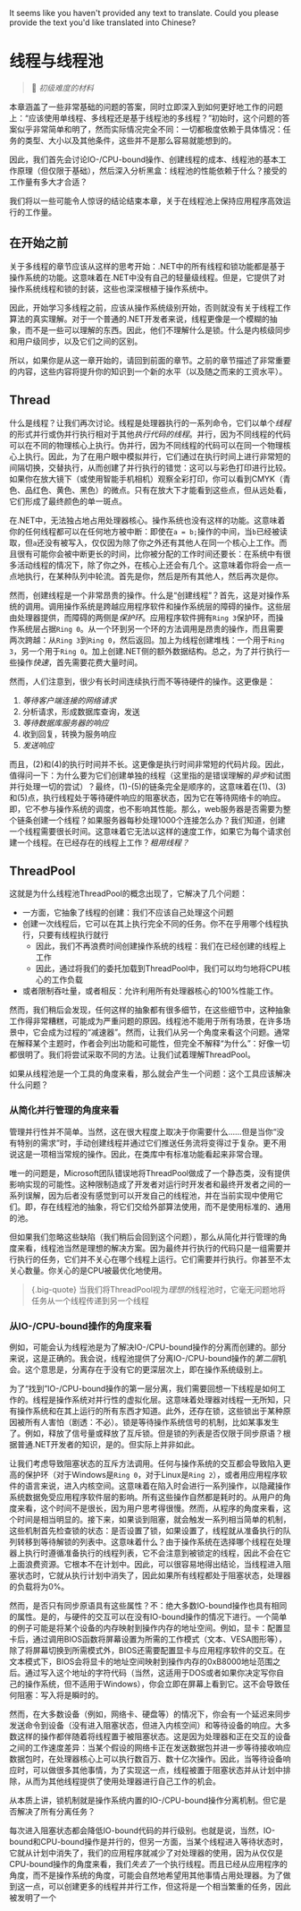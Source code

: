 It seems like you haven't provided any text to translate. Could you please provide the text you'd like translated into Chinese?

# 线程与线程池

> 🥤 *初级难度的材料*

本章涵盖了一些非常基础的问题的答案，同时立即深入到如何更好地工作的问题上：“应该使用单线程、多线程还是基于线程池的多线程？”初始时，这个问题的答案似乎非常简单和明了，然而实际情况完全不同：一切都极度依赖于具体情况：任务的类型、大小以及其他条件，这些并不是那么容易就能想到的。

因此，我们首先会讨论IO-/CPU-bound操作、创建线程的成本、线程池的基本工作原理（但仅限于基础），然后深入分析黑盒：线程池的性能依赖于什么？接受的工作量有多大才合适？

我们将以一些可能令人惊讶的结论结束本章，关于在线程池上保持应用程序高效运行的工作量。

## 在开始之前

关于多线程的章节应该从这样的思考开始：.NET中的所有线程和锁功能都是基于操作系统的功能。这意味着在.NET中没有自己的轻量级线程。但是，它提供了对操作系统线程和锁的封装，这些也深深根植于操作系统中。

因此，开始学习多线程之前，应该从操作系统级别开始，否则就没有关于线程工作算法的真实理解。对于一个普通的.NET开发者来说，线程更像是一个模糊的抽象，而不是一些可以理解的东西。因此，他们不理解什么是锁。什么是内核级同步和用户级同步，以及它们之间的区别。

所以，如果你是从这一章开始的，请回到前面的章节。之前的章节描述了非常重要的内容，这些内容将提升你的知识到一个新的水平（以及随之而来的工资水平）。

## Thread

什么是线程？让我们再次讨论。线程是处理器执行的一系列命令，它们以单个*线程*的形式并行或伪并行执行相对于其他*执行代码的线程*。并行，因为不同线程的代码可以在不同的物理核心上执行。伪并行，因为不同线程的代码可以在同一个物理核心上执行。因此，为了在用户眼中模拟并行，它们通过在执行时间上进行非常短的间隔切换，交替执行，从而创建了并行执行的错觉：这可以与彩色打印进行比较。如果你在放大镜下（或使用智能手机相机）观察全彩打印，你可以看到CMYK（青色、品红色、黄色、黑色）的微点。只有在放大下才能看到这些点，但从远处看，它们形成了最终颜色的单一斑点。

在.NET中，无法独占地占用处理器核心。操作系统也没有这样的功能。这意味着你的任何线程都可以在任何地方被中断：即使在`a = b;`操作的中间，当`b`已经被读取，但`a`还没有被写入，仅仅因为除了你之外还有其他人在同一个核心上工作。而且很有可能你会被中断更长的时间，比你被分配的工作时间还要长：在系统中有很多活动线程的情况下，除了你之外，在核心上还会有几个。这意味着你将会一点一点地执行，在某种队列中轮流。首先是你，然后是所有其他人，然后再次是你。

然而，创建线程是一个非常昂贵的操作。什么是“创建线程”？首先，这是对操作系统的调用。调用操作系统是跨越应用程序软件和操作系统层的障碍的操作。这些层由处理器提供，而障碍的两侧是*保护环*。应用程序软件拥有`Ring 3`保护环，而操作系统层占据`Ring 0`。从一个环到另一个环的方法调用是昂贵的操作，而且需要两次跨越：从`Ring 3`到`Ring 0`，然后返回。加上为线程创建堆栈：一个用于`Ring 3`，另一个用于`Ring 0`。加上创建.NET侧的额外数据结构。总之，为了并行执行一些操作*快速*，首先需要花费大量时间。

然而，人们注意到，很少有长时间连续执行而不等待硬件的操作。这更像是：
1. *等待客户端连接的网络请求*
2. 分析请求，形成数据库查询，发送
3. *等待数据库服务器的响应*
4. 收到回复，转换为服务响应
5. *发送响应*

而且，(2)和(4)的执行时间并不长。这更像是执行时间非常短的代码片段。因此，值得问一下：为什么要为它们创建单独的线程（这里指的是错误理解的*异步*和试图并行处理一切的尝试）？最终，(1)-(5)的链条完全是顺序的，这意味着在(1)、(3)和(5)点，执行线程处于等待硬件响应的阻塞状态，因为它在等待网络卡的响应。即，它不参与操作系统的调度，也不影响其性能。那么，web服务器是否需要为整个链条创建一个线程？如果服务器每秒处理1000个连接怎么办？我们知道，创建一个线程需要很长时间。这意味着它无法以这样的速度工作，如果它为每个请求创建一个线程。在已经存在的线程上工作？*租用线程？*

## ThreadPool

这就是为什么线程池ThreadPool的概念出现了，它解决了几个问题：
- 一方面，它抽象了线程的创建：我们不应该自己处理这个问题
- 创建一次线程后，它可以在其上执行完全不同的任务。你不在乎用哪个线程执行，只要有线程执行就行
    - 因此，我们不再浪费时间创建操作系统的线程：我们在已经创建的线程上工作
    - 因此，通过将我们的委托加载到ThreadPool中，我们可以均匀地将CPU核心的工作负载
- 或者限制吞吐量，或者相反：允许利用所有处理器核心的100%性能工作。

然而，我们稍后会发现，任何这样的抽象都有很多细节，在这些细节中，这种抽象工作得非常糟糕，可能成为严重问题的原因。线程池不能用于所有场景，在许多场景中，它会成为过程的“减速器”。然而，让我们从另一个角度来看这个问题。通常在解释某个主题时，作者会列出功能和可能性，但完全不解释“为什么”：好像一切都很明了。我们将尝试采取不同的方法。让我们试着理解ThreadPool。

如果从线程池是一个工具的角度来看，那么就会产生一个问题：这个工具应该解决什么问题？

### 从简化并行管理的角度来看

管理并行性并不简单。当然，这在很大程度上取决于你需要什么……但是当你“没有特别的需求”时，手动创建线程并通过它们推送任务流将变得过于复杂。更不用说这是一项相当常规的操作。因此，在类库中有标准功能看起来非常合理。

唯一的问题是，Microsoft团队错误地将ThreadPool做成了一个静态类，没有提供影响实现的可能性。这种限制造成了开发者对运行时开发者和最终开发者之间的一系列误解，因为后者没有感觉到可以开发自己的线程池，并在当前实现中使用它们。即，存在线程池的抽象，将它们交给外部算法使用，而不是使用标准的、通用的池。

但如果我们忽略这些缺陷（我们稍后会回到这个问题），那么从简化并行管理的角度来看，线程池当然是理想的解决方案。因为最终并行执行的代码只是一组需要并行执行的任务，它们并不关心在哪个线程上运行。它们需要并行执行。你甚至不太关心数量。你关心的是CPU被最优化地使用。

>{.big-quote} 当我们将ThreadPool视为*理想的*线程池时，它毫无问题地将任务从一个线程传递到另一个线程

### 从IO-/CPU-bound操作的角度来看

例如，可能会认为线程池是为了解决IO-/CPU-bound操作的分离而创建的。部分来说，这是正确的。我会说，线程池提供了分离IO-/CPU-bound操作的*第二层*机会。这个意思是，分离存在于没有它的更深层次上，即在操作系统级别上。

为了“找到”IO-/CPU-bound操作的第一层分离，我们需要回想一下线程是如何工作的。线程是操作系统对并行性的虚拟化层。这意味着处理器对线程一无所知，只有操作系统和在其上运行的所有东西才知道。此外，还存在锁，这些锁出于某种原因被所有人害怕（剧透：不必）。锁是等待操作系统信号的机制，比如某事发生了。例如，释放了信号量或释放了互斥锁。但是锁的列表是否仅限于同步原语？根据普通.NET开发者的知识，是的。但实际上并非如此。

让我们考虑导致阻塞状态的互斥方法调用。任何与操作系统的交互都会导致陷入更高的保护环（对于Windows是`Ring 0`，对于Linux是`Ring 2`），或者用应用程序软件的语言来说，进入内核空间。这意味着在陷入时会进行一系列操作，以隐藏操作系统数据免受应用程序软件层的影响。所有这些操作自然都是耗时的。从用户的角度来看，这个时间不是很长，因为用户思考得很慢。然而，从程序的角度来看，这个时间是相当明显的。接下来，如果谈到阻塞，就会触发一系列相当简单的机制，这些机制首先检查锁的状态：是否设置了锁，如果设置了，线程就从准备执行的队列转移到等待解锁的列表中。这意味着什么？由于操作系统在选择哪个线程在处理器上执行时遵循准备执行的线程列表，它不会注意到被锁定的线程，因此不会在它上面浪费资源。它根本不在计划中。因此，可以很容易地得出结论，当线程进入阻塞状态时，它就从执行计划中消失了，因此如果所有线程都处于阻塞状态，处理器的负载将为0%。

然而，是否只有同步原语具有这些属性？不：绝大多数IO-bound操作也具有相同的属性。是的，与硬件的交互可以在没有IO-bound操作的情况下进行。一个简单的例子可能是将某个设备的内存映射到操作内存的地址空间。例如，显卡：配置显卡后，通过调用BIOS函数将屏幕设置为所需的工作模式（文本、VESA图形等），除了将屏幕切换到所需模式外，BIOS还需要配置显卡与应用程序软件的交互。在文本模式下，BIOS会将显卡的地址空间映射到操作内存的0xB8000地址范围之后。通过写入这个地址的字符代码（当然，这适用于DOS或者如果你决定写你自己的操作系统，但不适用于Windows），你会立即在屏幕上看到它。这不会导致任何阻塞：写入将是瞬时的。

然而，在大多数设备（例如，网络卡、硬盘等）的情况下，你会有一个延迟来同步发送命令到设备（没有进入阻塞状态，但进入内核空间）和等待设备的响应。大多数这样的操作都伴随着将线程置于被阻塞状态。这是因为处理器和正在交互的设备之间的工作速度差异：当某个假设的网络卡正在发送数据包并进一步等待接收响应数据包时，在处理器核心上可以执行数百万、数十亿次操作。因此，当等待设备响应时，可以做很多其他事情，为了实现这一点，线程被置于阻塞状态并从计划中排除，从而为其他线程提供了使用处理器进行自己工作的机会。

从本质上讲，锁机制就是操作系统内置的IO-/CPU-bound操作分离机制。但它是否解决了所有分离任务？

每次进入阻塞状态都会降低IO-bound代码的并行级别。也就是说，当然，IO-bound和CPU-bound操作是并行的，但另一方面，当某个线程进入等待状态时，它就从计划中消失了，我们的应用程序就减少了对处理器的使用，因为从仅仅是CPU-bound操作的角度来看，我们*失去了*一个执行线程。而且已经从应用程序的角度，而不是操作系统的角度，可能会自然地希望用其他事情占用处理器。为了做到这一点，可以创建更多的线程并并行工作，但这将是一个相当繁重的任务，因此被发明了一个